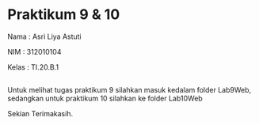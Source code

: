 # Praktikum 9 & 10

Nama : Asri Liya Astuti

NIM : 312010104

Kelas : TI.20.B.1

##

Untuk melihat tugas praktikum 9 silahkan masuk kedalam folder Lab9Web, sedangkan untuk praktikum 10 silahkan ke folder Lab10Web

Sekian Terimakasih.
